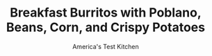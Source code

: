 ---
layout: ../../layouts/MarkdownPostLayout.astro
title: Breakfast Burritos with Poblano, Beans, Corn, and Crispy Potatoes
author: America's Test Kitchen
pubDate: 2023-03-15
description: "Its never too early for extra-crispy tater tots."
image_url: https://res.cloudinary.com/hksqkdlah/image/upload/ar_1:1,c_fill,dpr_2.0,f_auto,fl_lossy.progressive.strip_profile,g_faces:auto,q_auto:low,w_344/SFS_BreakfastBurritosPoblanoBeansCornCrispyPotatoes-20_deqcu9
tags: ["Main Courses","Southwest (Tex-Mex)","Vegetables","Eggs","Beans","Breakfast & Brunch"]
calories: 2804
protein: 28
carbohydrates: 47
fats: 
fiber: 5
ingredients: ["¼ cup, sour cream","2 tablespoons, minced canned chipotle chile in adobo sauce","2 teaspoons, lime juice","1 , garlic clove, minced","¼ teaspoon, cayenne pepper","1/4 teaspoon, table salt","6 tablespoons, vegetable oil, divided","2 cups, frozen tater tots, thawed and patted dry","1 , poblano chile, stemmed, seeded, and chopped","½ cup, canned pinto bean, rinsed","½ cup, frozen corn","¼ cup chopped, onion","1 teaspoon, chili powder","½ teaspoon, table salt","8 , large eggs, beaten","3 ounces, sharp cheddar cheese, shredded (¾ cup)","4 (10-inch), flour tortillas"]
serves: 4
time: "55 minutes"
instructions: ["FOR THE CHIPOTLE SOUR CREAM: Stir all ingredients together in bowl; set aside.","FOR THE BURRITOS: Heat 3 tablespoons oil in 12-inch nonstick skillet over medium-high heat until shimmering. Add tater tots to skillet and press with spatula or underside of dry measuring cup to flatten slightly. Cook until crispy and deep golden brown, about 4 minutes per side. Transfer tater tots to paper towel–lined plate and set aside. Wipe skillet clean with paper towels.","Heat 2 tablespoons oil in now-empty skillet over medium heat until shimmering. Add poblano, beans, corn, onion, chili powder, and salt and cook until softened, 6 to 8 minutes. Add eggs and, using heat-resistant rubber spatula, constantly and firmly scrape along bottom and sides of skillet until eggs begin to clump and spatula leaves trail on bottom of skillet, about 2 minutes. Reduce heat to low and add cheddar. Gently but constantly fold eggs until clumped and slightly wet, 30 to 60 seconds. Remove from heat and cover to keep warm.","Wrap tortillas in damp dish towel and microwave until warm and pliable, about 1 minute. Arrange tortillas on counter. Spread about 1½ tablespoons chipotle sour cream across bottom third of each tortilla, leaving 1-inch border. Divide tater tots and eggs evenly over chipotle sour cream. Working with 1 burrito at a time, fold sides of tortilla over filling, then fold up bottom of tortilla and roll tightly around filling.","Wipe skillet clean with paper towels. Heat remaining 1 tablespoon oil in now-empty skillet over medium heat until shimmering. Arrange burritos in skillet seam side down and cook until crisp and golden, about 1 minute per side. Serve."]
nutrition: ["699 mg Potassium","543 mg Phosphorus","331 mg Calcium","5 mg Iron","81 mg Magnesium","673 mg Sodium","3 mg Zinc","44 g Fat","3 mg Niacin (B3)","23 g Monounsaturated","7 g Polyunsaturated","27 mg Vitamin C","2 µg Vitamin D","401 mg Cholesterol","10 g Saturated","5 g Fiber","49 µg Folic acid","201 µg Folate (food)","4 g Sugars","7 µg Vitamin K","151 g Water","47 g Carbs","284 µg Folate equivalent (total)","28 g Protein","6 mg Vitamin E","1 µg Vitamin B12","262 µg Vitamin A","701 kcal Energy","2804 calories"]
notes: "If you are spice averse, omit the cayenne pepper and reduce the chipotle chile to 1 tablespoon. To thaw frozen tater tots, either let them sit in the refrigerator for 24 hours or arrange them on a paper towel–lined plate and microwave them for 1½ minutes. Its important to follow the visual cues when making the eggs, as your skillets thickness will affect the cooking time. If youre using an electric stovetop, heat a second burner on low and move the skillet to it when its time to adjust the heat for the eggs. You can serve the burritos right after theyre rolled, if you prefer, but we like the crispy texture the tortillas get from browning them in step 5."
---